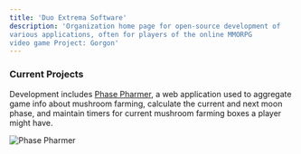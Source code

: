 ```yaml
---
title: 'Duo Extrema Software'
description: 'Organization home page for open-source development of
various applications, often for players of the online MMORPG 
video game Project: Gorgon'
---
```


### Current Projects

Development includes 
[Phase Pharmer](https://github.com/duo-extrema-software/PhasePharmer), 
a web application used to aggregate game info about mushroom farming, 
calculate the current and next moon phase, and maintain timers for 
current mushroom farming boxes a player might have.

![Phase Pharmer](assets/img/phase-pharmer4.gif)

